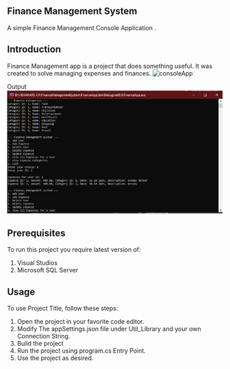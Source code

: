 

## **Finance Management System**

A simple Finance Management Console Application .

## **Introduction**

Finance Management app is a project that does something useful. It was created to solve managing expenses and finances.
![consoleApp](ConsoleApp.png)






Output
![Output](OUTPUT.png)

## **Prerequisites**

To run this project you require latest version of:

1. Visual Studios
2. Microsoft SQL Server

## **Usage**

To use Project Title, follow these steps:

1. Open the project in your favorite code editor.
2. Modify The appSettings.json file under Util_Library and your own Connection String.
3. Build the project
4. Run the project using program.cs Entry Point.
5. Use the project as desired.


